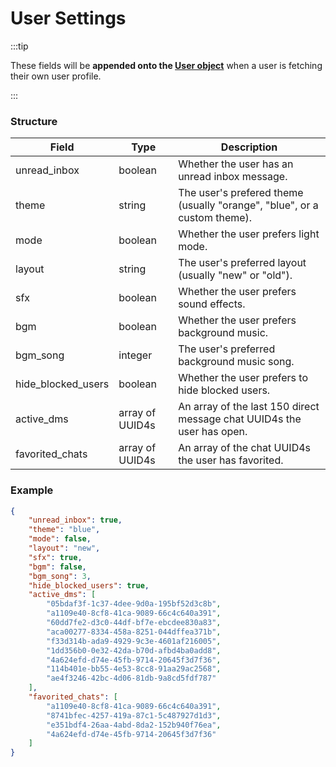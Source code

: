 # User Settings

:::tip

These fields will be **appended onto the [User object](/objects/user)** when a
user is fetching their own user profile.

:::

### Structure

<!-- deno-fmt-ignore-start -->
| Field | Type | Description |
| - | - | - |
| unread_inbox | boolean | Whether the user has an unread inbox message. |
| theme | string | The user's prefered theme (usually "orange", "blue", or a custom theme). |
| mode | boolean | Whether the user prefers light mode. |
| layout | string | The user's preferred layout (usually "new" or "old"). |
| sfx | boolean | Whether the user prefers sound effects. |
| bgm | boolean | Whether the user prefers background music. |
| bgm_song | integer | The user's preferred background music song. |
| hide_blocked_users | boolean | Whether the user prefers to hide blocked users. |
| active_dms | array of UUID4s | An array of the last 150 direct message chat UUID4s the user has open. |
| favorited_chats | array of UUID4s | An array of the chat UUID4s the user has favorited. |
<!-- deno-fmt-ignore-end -->

### Example

```json
{
	"unread_inbox": true,
	"theme": "blue",
	"mode": false,
	"layout": "new",
	"sfx": true,
	"bgm": false,
	"bgm_song": 3,
	"hide_blocked_users": true,
	"active_dms": [
		"05bdaf3f-1c37-4dee-9d0a-195bf52d3c8b",
		"a1109e40-8cf8-41ca-9089-66c4c640a391",
		"60dd7fe2-d3c0-44df-bf7e-ebcdee830a83",
		"aca00277-8334-458a-8251-044dffea371b",
		"f33d314b-ada9-4929-9c3e-4601af216005",
		"1dd356b0-0e32-42da-b70d-afbd4ba0add8",
		"4a624efd-d74e-45fb-9714-20645f3d7f36",
		"114b401e-bb55-4e53-8cc8-91aa29ac2568",
		"ae4f3246-42bc-4d06-81db-9a8cd5fdf787"
	],
	"favorited_chats": [
		"a1109e40-8cf8-41ca-9089-66c4c640a391",
		"8741bfec-4257-419a-87c1-5c487927d1d3",
		"e351bdf4-26aa-4abd-8da2-152b940f76ea",
		"4a624efd-d74e-45fb-9714-20645f3d7f36"
	]
}
```
